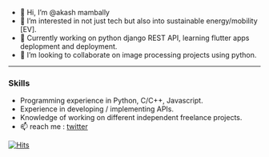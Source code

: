 - 👋 Hi, I’m @akash mambally
- 👀 I’m interested in not just tech but also into sustainable energy/mobility [EV].
- 🌱 Currently working on python django REST API, learning flutter apps deplopment and deployment.
- 💞️ I’m looking to collaborate on image processing projects using python.

----
### Skills
- Programming experience in  Python, C/C++, Javascript.
- Experience in developing / implementing APIs.
- Knowledge of working on different independent freelance projects.
- 📫 reach me : [twitter](https://twitter.com/akash_tvm)
<!---
akaspringfield/akaspringfield is a ✨ special ✨ repository because its `README.md` (this file) appears on your GitHub profile.
You can click the Preview link to take a look at your changes.
--->                                  
                                        
                                          
                            
[![Hits](https://hits.seeyoufarm.com/api/count/incr/badge.svg?url=https%3A%2F%2Fgithub.com%2Fakaspringfield%2Fhit-counter&count_bg=%2379C83D&title_bg=%23555555&icon=&icon_color=%23E7E7E7&title=hits&edge_flat=false)](https://hits.seeyoufarm.com)
